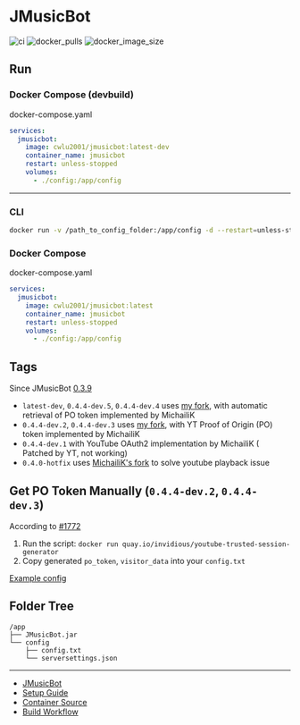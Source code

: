 # JMusicBot
![ci] ![docker_pulls] ![docker_image_size]

[ci]: https://github.com/cwlu2001/docker-build/actions/workflows/jmusicbot.yml/badge.svg
[docker_pulls]: https://img.shields.io/docker/pulls/cwlu2001/jmusicbot?logo=docker
[docker_image_size]: https://img.shields.io/docker/image-size/cwlu2001/jmusicbot?logo=docker


## Run

### Docker Compose (devbuild)
docker-compose.yaml
```yaml
services:
  jmusicbot:
    image: cwlu2001/jmusicbot:latest-dev
    container_name: jmusicbot
    restart: unless-stopped
    volumes:
      - ./config:/app/config
```

---

### CLI
```bash
docker run -v /path_to_config_folder:/app/config -d --restart=unless-stopped --name=jmusicbot cwlu2001/jmusicbot:latest
```

### Docker Compose
docker-compose.yaml
```yaml
services:
  jmusicbot:
    image: cwlu2001/jmusicbot:latest
    container_name: jmusicbot
    restart: unless-stopped
    volumes:
      - ./config:/app/config
```

## Tags
Since JMusicBot [0.3.9](https://github.com/jagrosh/MusicBot/releases/tag/0.3.9)
+ `latest-dev`, `0.4.4-dev.5`, `0.4.4-dev.4` uses [my fork](https://github.com/cwlu2001/MusicBot/tree/fix-youtube), with automatic retrieval of PO token implemented by MichailiK
+ `0.4.4-dev.2`, `0.4.4-dev.3` uses [my fork](https://github.com/cwlu2001/MusicBot/tree/fix-youtube), with YT Proof of Origin (PO) token implemented by MichailiK
+ `0.4.4-dev.1` with YouTube OAuth2 implementation by MichailiK ( Patched by YT, not working)
+ `0.4.0-hotfix` uses [MichailiK's fork](https://github.com/MichailiK/MusicBot/releases) to solve youtube playback issue


## Get PO Token Manually (`0.4.4-dev.2`, `0.4.4-dev.3`)
According to [#1772](https://github.com/jagrosh/MusicBot/pull/1772)
1. Run the script: `docker run quay.io/invidious/youtube-trusted-session-generator`
2. Copy generated `po_token`, `visitor_data` into your `config.txt`

[Example config](https://github.com/MichailiK/MusicBot/blob/7be02b1/src/main/resources/reference.conf#L206-L207)


## Folder Tree
```
/app
├── JMusicBot.jar
└── config
    ├── config.txt
    └── serversettings.json
```

---
+ [JMusicBot](https://github.com/jagrosh/MusicBot)
+ [Setup Guide](https://jmusicbot.com/)
+ [Container Source](https://github.com/cwlu2001/docker-jmusicbot)
+ [Build Workflow](https://github.com/cwlu2001/docker-build/actions/workflows/jmusicbot.yml)
